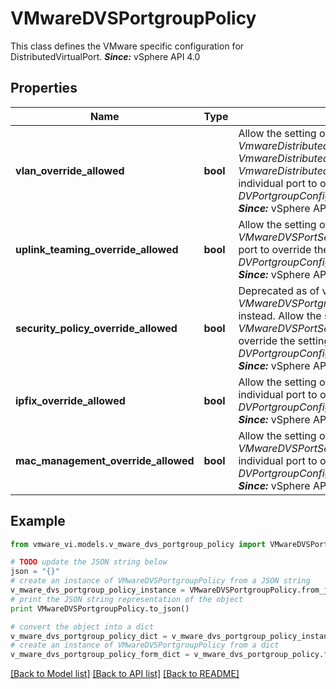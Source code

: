 # VMwareDVSPortgroupPolicy

This class defines the VMware specific configuration for DistributedVirtualPort.  ***Since:*** vSphere API 4.0 

## Properties
Name | Type | Description | Notes
------------ | ------------- | ------------- | -------------
**vlan_override_allowed** | **bool** | Allow the setting of *VmwareDistributedVirtualSwitchVlanIdSpec.vlanId*, trunk *VmwareDistributedVirtualSwitchTrunkVlanSpec.vlanId*, or *VmwareDistributedVirtualSwitchPvlanSpec.pvlanId* for an individual port to override the setting in *DVPortgroupConfigInfo.defaultPortConfig* of a portgroup.  ***Since:*** vSphere API 4.0  | 
**uplink_teaming_override_allowed** | **bool** | Allow the setting of *VMwareDVSPortSetting.uplinkTeamingPolicy* for an individual port to override the setting in *DVPortgroupConfigInfo.defaultPortConfig* of a portgroup.  ***Since:*** vSphere API 4.0  | 
**security_policy_override_allowed** | **bool** | Deprecated as of vSphere API 6.7.1, use *VMwareDVSPortgroupPolicy.macManagementOverrideAllowed* instead.  Allow the setting of *VMwareDVSPortSetting.securityPolicy* for an individual port to override the setting in *DVPortgroupConfigInfo.defaultPortConfig* of a portgroup.  ***Since:*** vSphere API 4.0  | 
**ipfix_override_allowed** | **bool** | Allow the setting of *VMwareDVSPortSetting.ipfixEnabled* for an individual port to override the setting in *DVPortgroupConfigInfo.defaultPortConfig* of a portgroup.  ***Since:*** vSphere API 5.0  | [optional] 
**mac_management_override_allowed** | **bool** | Allow the setting of *VMwareDVSPortSetting.macManagementPolicy* for an individual port to override the setting in *DVPortgroupConfigInfo.defaultPortConfig* of a portgroup.  ***Since:*** vSphere API 6.7.1  | [optional] 

## Example

```python
from vmware_vi.models.v_mware_dvs_portgroup_policy import VMwareDVSPortgroupPolicy

# TODO update the JSON string below
json = "{}"
# create an instance of VMwareDVSPortgroupPolicy from a JSON string
v_mware_dvs_portgroup_policy_instance = VMwareDVSPortgroupPolicy.from_json(json)
# print the JSON string representation of the object
print VMwareDVSPortgroupPolicy.to_json()

# convert the object into a dict
v_mware_dvs_portgroup_policy_dict = v_mware_dvs_portgroup_policy_instance.to_dict()
# create an instance of VMwareDVSPortgroupPolicy from a dict
v_mware_dvs_portgroup_policy_form_dict = v_mware_dvs_portgroup_policy.from_dict(v_mware_dvs_portgroup_policy_dict)
```
[[Back to Model list]](../README.md#documentation-for-models) [[Back to API list]](../README.md#documentation-for-api-endpoints) [[Back to README]](../README.md)


